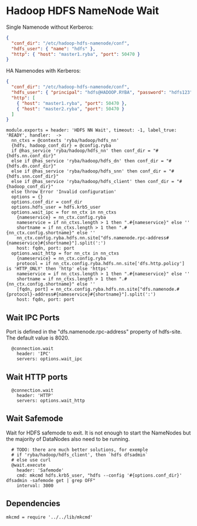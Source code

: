 
# Hadoop HDFS NameNode Wait

Single Namenode without Kerberos:

```json
{
  "conf_dir": "/etc/hadoop-hdfs-namenode/conf",
  "hdfs_user": { "name": "hdfs" },
  "http": { "host": "master1.ryba", "port": 50470 }
}
```

HA Namenodes with Kerberos:

```json
{
  "conf_dir": "/etc/hadoop-hdfs-namenode/conf",
  "hdfs_user": { "principal": "hdfs@HADOOP.RYBA", "password": "hdfs123" },
  "http": [
    { "host": "master1.ryba", "port": 50470 },
    { "host": "master2.ryba", "port": 50470 }
  ]
}
```

    module.exports = header: 'HDFS NN Wait', timeout: -1, label_true: 'READY', handler:  ->
      nn_ctxs = @contexts 'ryba/hadoop/hdfs_nn'
      {hdfs, hadoop_conf_dir} = @config.ryba
      if @has_service 'ryba/hadoop/hdfs_nn' then conf_dir = "#{hdfs.nn.conf_dir}"
      else if @has_service 'ryba/hadoop/hdfs_dn' then conf_dir = "#{hdfs.dn.conf_dir}"
      else if @has_service 'ryba/hadoop/hdfs_snn' then conf_dir = "#{hdfs.snn.conf_dir}"
      else if @has_service 'ryba/hadoop/hdfs_client' then conf_dir = "#{hadoop_conf_dir}"
      else throw Error 'Invalid configuration'
      options = {}
      options.conf_dir = conf_dir
      options.hdfs_user = hdfs.krb5_user
      options.wait_ipc = for nn_ctx in nn_ctxs
        {nameservice} = nn_ctx.config.ryba
        nameservice = if nn_ctxs.length > 1 then ".#{nameservice}" else ''
        shortname = if nn_ctxs.length > 1 then ".#{nn_ctx.config.shortname}" else ''
        nn_ctx.config.ryba.hdfs.nn.site["dfs.namenode.rpc-address#{nameservice}#{shortname}"].split(':')
        host: fqdn, port: port
      options.wait_http = for nn_ctx in nn_ctxs
        {nameservice} = nn_ctx.config.ryba
        protocol = if nn_ctx.config.ryba.hdfs.nn.site['dfs.http.policy'] is 'HTTP_ONLY' then 'http' else 'https'
        nameservice = if nn_ctxs.length > 1 then ".#{nameservice}" else ''
        shortname = if nn_ctxs.length > 1 then ".#{nn_ctx.config.shortname}" else ''
        [fqdn, port] = nn_ctx.config.ryba.hdfs.nn.site["dfs.namenode.#{protocol}-address#{nameservice}#{shortname}"].split(':')
        host: fqdn, port: port

## Wait IPC Ports

Port is defined in the "dfs.namenode.rpc-address" property of hdfs-site. The default
value is 8020.

      @connection.wait
        header: 'IPC'
        servers: options.wait_ipc

## Wait HTTP ports

      @connection.wait
        header: 'HTTP'
        servers: options.wait_http

## Wait Safemode

Wait for HDFS safemode to exit. It is not enough to start the NameNodes but the
majority of DataNodes also need to be running.

      # TODO: there are much better solutions, for exemple
      # if 'ryba/hadoop/hdfs_client', then `hdfs dfsadmin`
      # else use curl
      @wait.execute
        header: 'Safemode'
        cmd: mkcmd hdfs.krb5_user, "hdfs --config '#{options.conf_dir}' dfsadmin -safemode get | grep OFF"
        interval: 3000

## Dependencies

    mkcmd = require '../../lib/mkcmd'
